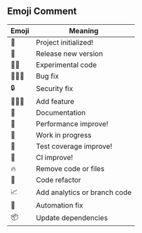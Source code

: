## Emoji Comment

| Emoji  | Meaning                      |  
|--------|------------------------------|  
| 🎂     | Project initialized!         |  
| 🎉     | Release new version          |  
| 🧪🔮   | Experimental code            |   
| 🔧🐛🐞 | Bug fix                      |  
| 🔒     | Security fix                 |  
| 🐣🐤🐥 | Add feature                  |  
| 📝     | Documentation                |  
| 🚀     | Performance improve!         |  
| 🚧     | Work in progress             |  
| 🚨     | Test coverage improve!       |  
| 🚥     | CI improve!                  |  
| 🔥     | Remove code or files         |
| 🧹     | Code refactor                |
| 📈     | Add analytics or branch code |
| 🤖     | Automation fix               |
| 📦     | Update dependencies          |